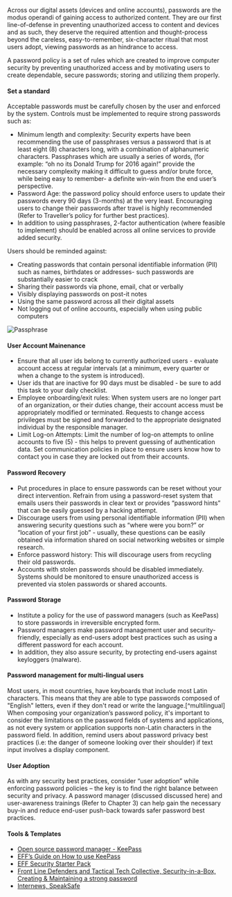 
Across our digital assets (devices and online accounts), passwords are the modus operandi of gaining access to authorized content. They are our first line-of-defense in preventing unauthorized access to content and devices and as such, they deserve the required attention and thought-process beyond the careless, easy-to-remember, six-character ritual that most users adopt, viewing passwords as an hindrance to access.

A password policy is a set of rules which are created to improve computer security by preventing unauthorized access and by motivating users to create dependable, secure passwords; storing and utilizing them properly.

#### Set a standard ####

Acceptable passwords must be carefully chosen by the user and enforced by the system. Controls must be implemented to require strong passwords such as:

- Minimum length and complexity: Security experts have been recommending the use of passphrases versus a password that is at least eight (8) characters long, with a combination of alphanumeric characters. Passphrases which are usually a series of words, (for example: “oh no its Donald Trump for 2016 again!” provide the necessary complexity making it difficult to guess and/or brute force, while being easy to remember- a definite win-win from the end user’s perspective.
- Password Age: the password policy should enforce users to update their passwords every 90 days (3-months) at the very least. Encouraging users to change their passwords after travel is highly recommended (Refer to Traveller’s policy for further best practices).
- In addition to using passphrases, 2-factor authentication (where feasible to implement) should be enabled across all online services to provide added security.

Users should be reminded against:

- Creating passwords that contain personal identifiable information (PII) such as names, birthdates or addresses- such passwords are substantially easier to crack
- Sharing their passwords via phone, email, chat or verbally
- Visibly displaying passwords on post-it notes
- Using the same password across all their digital assets
- Not logging out of online accounts, especially when using public computers

![Passphrase](images/passphrase.png)

#### User Account Mainenance ####

- Ensure that all user ids belong to currently authorized users - evaluate account access at regular intervals (at a minimum, every quarter or when a change to the system is introduced). 
- User ids that are inactive for 90 days must be disabled - be sure to add this task to your daily checklist.
- Employee onboarding/exit rules: When system users are no longer part of an organization, or their duties change, their account access must be appropriately modified or terminated. Requests to change access privileges must be signed and forwarded to the appropriate designated individual by the responsible manager.
- Limit Log-on Attempts: Limit the number of log-on attempts to online accounts to five (5) - this helps to prevent guessing of authentication data.  Set communication policies in place to ensure users know how to contact you in case they are locked out from their accounts.

#### Password Recovery ####

- Put procedures in place to ensure passwords can be reset without your direct intervention. Refrain from using a password-reset system that emails users their passwords in clear text or provides “password hints” that can be easily guessed by a hacking attempt.
- Discourage users from using personal identifiable information (PII) when answering security questions such as “where were you born?” or “location of your first job” - usually, these questions can be easily obtained via information shared on social networking websites or simple research.
- Enforce password history: This will discourage users from recycling their old passwords.
- Accounts with stolen passwords should be disabled immediately. Systems should be monitored to ensure unauthorized access is prevented via stolen passwords or shared accounts.

#### Password Storage ####

- Institute a policy for the use of password managers (such as KeePass) to store passwords in irreversible encrypted form.
- Password managers make password management user and security-friendly, especially as end-users adopt best practices such as using a different password for each account.
- In addition, they also assure security, by protecting end-users against keyloggers (malware).

#### Password management for multi-lingual users ####

Most users, in most countries, have keyboards that include most Latin characters. This means that they are able to type passwords composed of "English" letters, even if they don't read or write the language.[^multilingual] When composing your organization’s password policy, it's important to consider the limitations on the password fields of systems and applications, as not every system or application supports non-Latin characters in the password field. In addition, remind users about password privacy best practices (i.e: the danger of someone looking over their shoulder) if text input involves a display component.

#### User Adoption ####

As with any security best practices, consider “user adoption” while enforcing password policies – the key is to find the right balance between security and privacy. A password manager (discussed discussed here) and user-awareness trainings (Refer to Chapter 3) can help gain the necessary buy-in and reduce end-user push-back towards safer password best practices.

#### Tools & Templates ####

- [Open source password manager - KeePass](http://keepass.info/)
- [EFF’s Guide on How to use KeePass](https://ssd.eff.org/en/module/how-use-keepassx)
- [EFF Security Starter Pack](https://ssd.eff.org/)
- [Front Line Defenders and Tactical Tech Collective, Security-in-a-Box, Creating & Maintaining a strong password](https://securityinabox.org/en/guide/passwords)
- [Internews, SpeakSafe](https://speaksafe.internews.org/)
